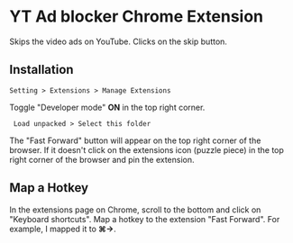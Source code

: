 # YT Ad blocker Chrome Extension

Skips the video ads on YouTube. Clicks on the skip button.

## Installation

```
Setting > Extensions > Manage Extensions
```

Toggle "Developer mode" **ON** in the top right corner.

```
 Load unpacked > Select this folder
```

The "Fast Forward" button will appear on the top right corner of the browser. If it doesn't click on the extensions icon (puzzle piece) in the top right corner of the browser and pin the extension.

## Map a Hotkey

In the extensions page on Chrome, scroll to the bottom and click on "Keyboard shortcuts". Map a hotkey to the extension "Fast Forward". For example, I mapped it to **⌘→**.